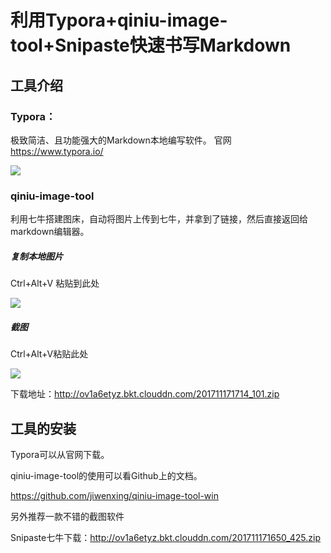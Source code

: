 # 利用Typora+qiniu-image-tool+Snipaste快速书写Markdown

## 工具介绍 

### Typora：

极致简洁、且功能强大的Markdown本地编写软件。 官网 https://www.typora.io/

![](https://shirukai.gitee.io/images/201711171710_236.gif)



### qiniu-image-tool 

利用七牛搭建图床，自动将图片上传到七牛，并拿到了链接，然后直接返回给markdown编辑器。

##### 复制本地图片

Ctrl+Alt+V 粘贴到此处 

![](https://shirukai.gitee.io/images/201711171734_202.gif)



##### 截图 

Ctrl+Alt+V粘贴此处

![](https://shirukai.gitee.io/images/201711171738_993.gif)





下载地址：http://ov1a6etyz.bkt.clouddn.com/201711171714_101.zip



## 工具的安装

Typora可以从官网下载。

qiniu-image-tool的使用可以看Github上的文档。

https://github.com/jiwenxing/qiniu-image-tool-win



另外推荐一款不错的截图软件

Snipaste七牛下载：http://ov1a6etyz.bkt.clouddn.com/201711171650_425.zip